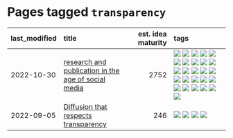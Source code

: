# Pages tagged `transparency`

|last_modified|title|est. idea maturity|tags
|:---|:---|---:|:---|
|2022-10-30|[research and publication in the age of social media](../research-and-social.md)|2752|[![](https://img.shields.io/badge/tag-arxiv-11772b)](../tags/arxiv.md) [![](https://img.shields.io/badge/tag-citation-5fba1d)](../tags/citation.md) [![](https://img.shields.io/badge/tag-corrections-587798)](../tags/corrections.md) [![](https://img.shields.io/badge/tag-credit-2c91b4)](../tags/credit.md) [![](https://img.shields.io/badge/tag-curation-d2ea1b)](../tags/curation.md) [![](https://img.shields.io/badge/tag-discoverability-dce8fa)](../tags/discoverability.md) [![](https://img.shields.io/badge/tag-discussion-e9b626)](../tags/discussion.md) [![](https://img.shields.io/badge/tag-feed-82f36e)](../tags/feed.md) [![](https://img.shields.io/badge/tag-git-ac8815)](../tags/git.md) [![](https://img.shields.io/badge/tag-github-161a53)](../tags/github.md) [![](https://img.shields.io/badge/tag-historyofscience-b3194)](../tags/historyofscience.md) [![](https://img.shields.io/badge/tag-mastodon-34720)](../tags/mastodon.md) [![](https://img.shields.io/badge/tag-openreview-db71cb)](../tags/openreview.md) [![](https://img.shields.io/badge/tag-paperswithcode-71e862)](../tags/paperswithcode.md) [![](https://img.shields.io/badge/tag-platform-ad342b)](../tags/platform.md) [![](https://img.shields.io/badge/tag-publication-35b163)](../tags/publication.md) [![](https://img.shields.io/badge/tag-reproducibility-a3a5e9)](../tags/reproducibility.md) [![](https://img.shields.io/badge/tag-research-a682e)](../tags/research.md) [![](https://img.shields.io/badge/tag-retractions-1661bc)](../tags/retractions.md) [![](https://img.shields.io/badge/tag-search-296bb1)](../tags/search.md) [![](https://img.shields.io/badge/tag-socialmedia-606780)](../tags/socialmedia.md) [![](https://img.shields.io/badge/tag-stackoverflow-9a9fc4)](../tags/stackoverflow.md) [![](https://img.shields.io/badge/tag-subscription-82f6b0)](../tags/subscription.md) [![](https://img.shields.io/badge/tag-transparency-35d420)](../tags/transparency.md) [![](https://img.shields.io/badge/tag-twitter-7a169c)](../tags/twitter.md) [![](https://img.shields.io/badge/tag-validation-254eb)](../tags/validation.md)|
|2022-09-05|[Diffusion that respects transparency](../diffusion-that-respects-transparency.md)|246|[![](https://img.shields.io/badge/tag-completed-752fd7)](../tags/completed.md) [![](https://img.shields.io/badge/tag-diffusion-9c3a4a)](../tags/diffusion.md) [![](https://img.shields.io/badge/tag-image_processing-dad82b)](../tags/image_processing.md) [![](https://img.shields.io/badge/tag-transparency-35d420)](../tags/transparency.md)|